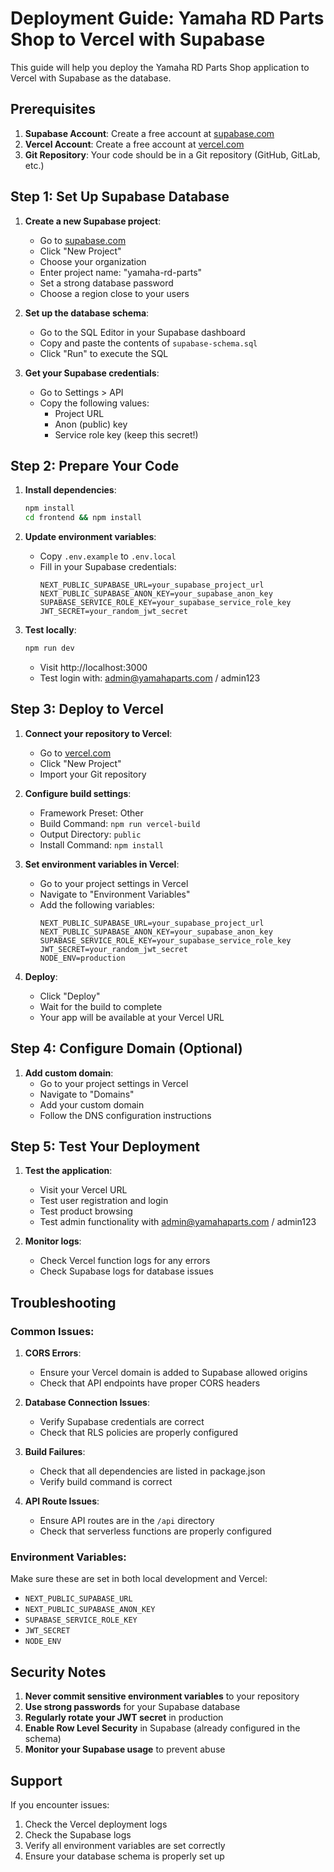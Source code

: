 # Deployment Guide: Yamaha RD Parts Shop to Vercel with Supabase

This guide will help you deploy the Yamaha RD Parts Shop application to Vercel with Supabase as the database.

## Prerequisites

1. **Supabase Account**: Create a free account at [supabase.com](https://supabase.com)
2. **Vercel Account**: Create a free account at [vercel.com](https://vercel.com)
3. **Git Repository**: Your code should be in a Git repository (GitHub, GitLab, etc.)

## Step 1: Set Up Supabase Database

1. **Create a new Supabase project**:
   - Go to [supabase.com](https://supabase.com)
   - Click "New Project"
   - Choose your organization
   - Enter project name: "yamaha-rd-parts"
   - Set a strong database password
   - Choose a region close to your users

2. **Set up the database schema**:
   - Go to the SQL Editor in your Supabase dashboard
   - Copy and paste the contents of `supabase-schema.sql`
   - Click "Run" to execute the SQL

3. **Get your Supabase credentials**:
   - Go to Settings > API
   - Copy the following values:
     - Project URL
     - Anon (public) key
     - Service role key (keep this secret!)

## Step 2: Prepare Your Code

1. **Install dependencies**:
   ```bash
   npm install
   cd frontend && npm install
   ```

2. **Update environment variables**:
   - Copy `.env.example` to `.env.local`
   - Fill in your Supabase credentials:
     ```
     NEXT_PUBLIC_SUPABASE_URL=your_supabase_project_url
     NEXT_PUBLIC_SUPABASE_ANON_KEY=your_supabase_anon_key
     SUPABASE_SERVICE_ROLE_KEY=your_supabase_service_role_key
     JWT_SECRET=your_random_jwt_secret
     ```

3. **Test locally**:
   ```bash
   npm run dev
   ```
   - Visit http://localhost:3000
   - Test login with: admin@yamahaparts.com / admin123

## Step 3: Deploy to Vercel

1. **Connect your repository to Vercel**:
   - Go to [vercel.com](https://vercel.com)
   - Click "New Project"
   - Import your Git repository

2. **Configure build settings**:
   - Framework Preset: Other
   - Build Command: `npm run vercel-build`
   - Output Directory: `public`
   - Install Command: `npm install`

3. **Set environment variables in Vercel**:
   - Go to your project settings in Vercel
   - Navigate to "Environment Variables"
   - Add the following variables:
     ```
     NEXT_PUBLIC_SUPABASE_URL=your_supabase_project_url
     NEXT_PUBLIC_SUPABASE_ANON_KEY=your_supabase_anon_key
     SUPABASE_SERVICE_ROLE_KEY=your_supabase_service_role_key
     JWT_SECRET=your_random_jwt_secret
     NODE_ENV=production
     ```

4. **Deploy**:
   - Click "Deploy"
   - Wait for the build to complete
   - Your app will be available at your Vercel URL

## Step 4: Configure Domain (Optional)

1. **Add custom domain**:
   - Go to your project settings in Vercel
   - Navigate to "Domains"
   - Add your custom domain
   - Follow the DNS configuration instructions

## Step 5: Test Your Deployment

1. **Test the application**:
   - Visit your Vercel URL
   - Test user registration and login
   - Test product browsing
   - Test admin functionality with admin@yamahaparts.com / admin123

2. **Monitor logs**:
   - Check Vercel function logs for any errors
   - Check Supabase logs for database issues

## Troubleshooting

### Common Issues:

1. **CORS Errors**:
   - Ensure your Vercel domain is added to Supabase allowed origins
   - Check that API endpoints have proper CORS headers

2. **Database Connection Issues**:
   - Verify Supabase credentials are correct
   - Check that RLS policies are properly configured

3. **Build Failures**:
   - Check that all dependencies are listed in package.json
   - Verify build command is correct

4. **API Route Issues**:
   - Ensure API routes are in the `/api` directory
   - Check that serverless functions are properly configured

### Environment Variables:

Make sure these are set in both local development and Vercel:

- `NEXT_PUBLIC_SUPABASE_URL`
- `NEXT_PUBLIC_SUPABASE_ANON_KEY`
- `SUPABASE_SERVICE_ROLE_KEY`
- `JWT_SECRET`
- `NODE_ENV`

## Security Notes

1. **Never commit sensitive environment variables** to your repository
2. **Use strong passwords** for your Supabase database
3. **Regularly rotate your JWT secret** in production
4. **Enable Row Level Security** in Supabase (already configured in the schema)
5. **Monitor your Supabase usage** to prevent abuse

## Support

If you encounter issues:
1. Check the Vercel deployment logs
2. Check the Supabase logs
3. Verify all environment variables are set correctly
4. Ensure your database schema is properly set up

